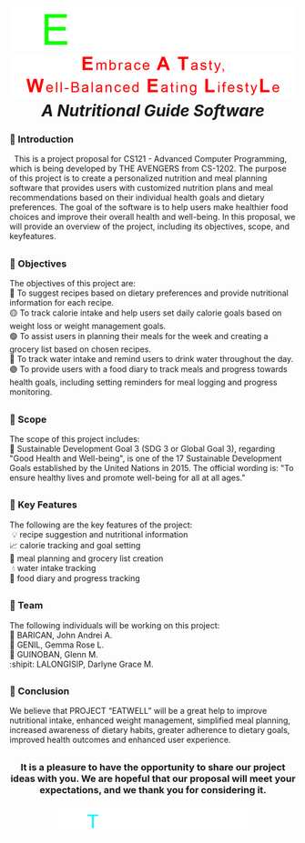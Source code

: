 <h1 align="center">
<img src="EATWELL.gif" width="500" height="75"><br>
<img src="EATWELL.png" width="500" height="75"><br>
  <i>A Nutritional Guide Software </i></h1>

### 📄 Introduction 
  This is a project proposal for CS121 - Advanced Computer Programming, which is being developed by THE AVENGERS from CS-1202. The purpose of this project is to create a personalized nutrition and meal planning software that provides users with customized nutrition plans and meal recommendations based on their individual health goals and dietary preferences. The goal of the software is to help users make healthier food choices and improve their overall health and well-being. In this proposal, we will provide an overview of the project, including its objectives, scope, and keyfeatures.
##
### 🔗 Objectives
The objectives of this project are:  
🔴 To suggest recipes based on dietary preferences and provide nutritional information for each recipe.  
🟡 To track calorie intake and help users set daily calorie goals based on weight loss or weight management goals.  
🟢 To assist users in planning their meals for the week and creating a grocery list based on chosen recipes.  
🔵 To track water intake and remind users to drink water throughout the day.  
🟣 To provide users with a food diary to track meals and progress towards health goals, including setting reminders for meal logging and progress monitoring.
##
### 🔎 Scope  
The scope of this project includes:  
📌 Sustainable Development Goal 3 (SDG 3 or Global Goal 3), regarding "Good Health and Well-being", is one of the 17 Sustainable Development Goals established by the United Nations in 2015. The official wording is: "To ensure healthy lives and promote well-being for all at all ages." 
##
### 🔑 Key Features
The following are the key features of the project:  
 💡 recipe suggestion and nutritional information  
📈 calorie tracking and goal setting  
📝 meal planning and grocery list creation  
 💧 water intake tracking  
📖 food diary and progress tracking
##
### 👥 Team
The following individuals will be working on this project:  
🐔 BARICAN, John Andrei A.  
🐻 GENIL, Gemma Rose L.  
🐷 GUINOBAN, Glenn M.  
:shipit: LALONGISIP, Darlyne Grace M.
##
### 💬 Conclusion
We believe that PROJECT “EATWELL” will be a great help to improve nutritional intake, enhanced weight management, simplified meal planning, increased awareness of dietary habits,  greater adherence to dietary goals, improved health outcomes and enhanced user experience. 
##
<h3 align="center">
It is a pleasure to have the opportunity to share our project ideas with you. We are hopeful that our proposal will meet your expectations, and we thank you for considering it.
  <br><br>
<img src="THANK YOU!.gif" width="334" height="50"><br>
</h3>
